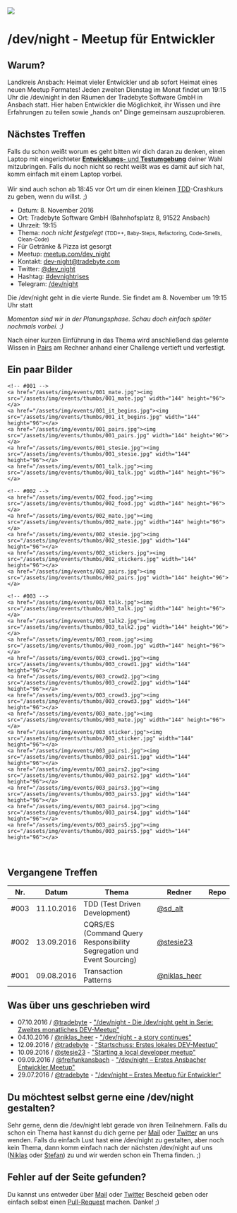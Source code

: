 <div class="dev_night_logo">
    <img id="logo" src="/assets/img/dev_night-logo.png" class="shadowfilter">
</div>

# /dev/night - Meetup für Entwickler

## Warum?

Landkreis Ansbach: Heimat vieler Entwickler und ab sofort Heimat eines neuen Meetup Formates! Jeden zweiten Dienstag im Monat findet um 19:15 Uhr die /dev/night in den Räumen der Tradebyte Software GmbH in Ansbach statt. Hier haben Entwickler die Möglichkeit, ihr Wissen und ihre Erfahrungen zu teilen sowie „hands on“ Dinge gemeinsam auszuprobieren.

## Nächstes Treffen

<div class="alert alert-info">
	Falls du schon weißt worum es geht bitten wir dich daran zu denken, einen Laptop mit eingerichteter <a href="https://github.com/dev-night/tdd-starting-point"><b>Entwicklungs-</b> und <b>Testumgebung</b></a> deiner Wahl mitzubringen. Falls du noch nicht so recht weißt was es damit auf sich hat, komm einfach mit einem Laptop vorbei.
	<br />
	<br />
	Wir sind auch schon ab 18:45 vor Ort um dir einen kleinen <a href="https://de.wikipedia.org/wiki/Testgetriebene_Entwicklung">TDD</a>-Crashkurs zu geben, wenn du willst. ;)
</div>

- Datum: 8. November 2016
- Ort: Tradebyte Software GmbH (Bahnhofsplatz 8, 91522 Ansbach)
- Uhrzeit: 19:15
- Thema: <i>noch nicht festgelegt</i> <small>(TDD++, Baby-Steps, Refactoring, Code-Smells, Clean-Code)</small>
- Für Getränke & Pizza ist gesorgt
- Meetup: [meetup.com/dev_night](https://meetup.com/dev_night)
- Kontakt: [dev-night@tradebyte.com](mailto:dev-night@tradebyte.com)
- Twitter: [@dev_night](https://twitter.com/dev_night)
- Hashtag: [#devnightrises](https://twitter.com/search?q=%23devnightrises&src=hash)
- Telegram: [/dev/night](https://telegram.me/joinchat/ACVCYwgGxmvZqGl4bCNsDg)

<!-- <a href="https://www.meetup.com/dev_night/events/234915583/" data-event="234915583" class="mu-rsvp-btn">RSVP</a> -->

Die /dev/night geht in die vierte Runde. Sie findet am 8. November um 19:15 Uhr statt

<i>Momentan sind wir in der Planungsphase. Schau doch einfach später nochmals vorbei. :)</i>

Nach einer kurzen Einführung in das Thema wird anschließend das gelernte Wissen in [Pairs](http://www.extremeprogramming.org/rules/pair.html) am Rechner anhand einer Challenge vertieft und verfestigt.


## Ein paar Bilder


<!-- command: convert img/events/stesie.jpg -resize 300 img/events/thumbs/stesie.jpg -->
<div class="fotorama" data-nav="thumbs">

    <!-- #001 -->
	<a href="/assets/img/events/001_mate.jpg"><img src="/assets/img/events/thumbs/001_mate.jpg" width="144" height="96"></a>
    <a href="/assets/img/events/001_it_begins.jpg"><img src="/assets/img/events/thumbs/001_it_begins.jpg" width="144" height="96"></a>
    <a href="/assets/img/events/001_pairs.jpg"><img src="/assets/img/events/thumbs/001_pairs.jpg" width="144" height="96"></a>
    <a href="/assets/img/events/001_stesie.jpg"><img src="/assets/img/events/thumbs/001_stesie.jpg" width="144" height="96"></a>
    <a href="/assets/img/events/001_talk.jpg"><img src="/assets/img/events/thumbs/001_talk.jpg" width="144" height="96"></a>

    <!-- #002 -->
    <a href="/assets/img/events/002_food.jpg"><img src="/assets/img/events/thumbs/002_food.jpg" width="144" height="96"></a>
    <a href="/assets/img/events/002_mate.jpg"><img src="/assets/img/events/thumbs/002_mate.jpg" width="144" height="96"></a>
    <a href="/assets/img/events/002_stesie.jpg"><img src="/assets/img/events/thumbs/002_stesie.jpg" width="144" height="96"></a>
    <a href="/assets/img/events/002_stickers.jpg"><img src="/assets/img/events/thumbs/002_stickers.jpg" width="144" height="96"></a>
    <a href="/assets/img/events/002_pairs.jpg"><img src="/assets/img/events/thumbs/002_pairs.jpg" width="144" height="96"></a>

    <!-- #003 -->
    <a href="/assets/img/events/003_talk.jpg"><img src="/assets/img/events/thumbs/003_talk.jpg" width="144" height="96"></a>
    <a href="/assets/img/events/003_talk2.jpg"><img src="/assets/img/events/thumbs/003_talk2.jpg" width="144" height="96"></a>
    <a href="/assets/img/events/003_room.jpg"><img src="/assets/img/events/thumbs/003_room.jpg" width="144" height="96"></a>
    <a href="/assets/img/events/003_crowd1.jpg"><img src="/assets/img/events/thumbs/003_crowd1.jpg" width="144" height="96"></a>
    <a href="/assets/img/events/003_crowd2.jpg"><img src="/assets/img/events/thumbs/003_crowd2.jpg" width="144" height="96"></a>
    <a href="/assets/img/events/003_crowd3.jpg"><img src="/assets/img/events/thumbs/003_crowd3.jpg" width="144" height="96"></a>
    <a href="/assets/img/events/003_mate.jpg"><img src="/assets/img/events/thumbs/003_mate.jpg" width="144" height="96"></a>
    <a href="/assets/img/events/003_sticker.jpg"><img src="/assets/img/events/thumbs/003_sticker.jpg" width="144" height="96"></a>
    <a href="/assets/img/events/003_pairs1.jpg"><img src="/assets/img/events/thumbs/003_pairs1.jpg" width="144" height="96"></a>
    <a href="/assets/img/events/003_pairs2.jpg"><img src="/assets/img/events/thumbs/003_pairs2.jpg" width="144" height="96"></a>
    <a href="/assets/img/events/003_pairs3.jpg"><img src="/assets/img/events/thumbs/003_pairs3.jpg" width="144" height="96"></a>
    <a href="/assets/img/events/003_pairs4.jpg"><img src="/assets/img/events/thumbs/003_pairs4.jpg" width="144" height="96"></a>
    <a href="/assets/img/events/003_pairs5.jpg"><img src="/assets/img/events/thumbs/003_pairs5.jpg" width="144" height="96"></a>
</div>
<br />


## Vergangene Treffen

<table class="events">
    <thead>
        <tr>
            <th>Nr.</th>
            <th>Datum</th>
            <th>Thema</th>
            <th>Redner</th>
            <th>Repo</th>
        </tr>
    </thead>
    <tbody>
        <tr>
            <td>#003</td>
            <td>11.10.2016</td>
            <td>TDD (Test Driven Development)</td>
            <td><a href="https://twitter.com/sd_alt">@sd_alt</a></td>
            <td><a class="repo_link" href="https://github.com/dev-night/2016-10-11_test-driven-development"><i class="fa fa-github fa-2" aria-hidden="true"></i></a></td>
        </tr>
        <tr>
            <td>#002</td>
            <td>13.09.2016</td>
            <td>CQRS/ES (Command Query Responsibility Segregation und Event Sourcing)</td>
            <td><a href="https://twitter.com/stesie23">@stesie23</a></td>
            <td><a class="repo_link" href="https://github.com/dev-night/2016-09-13_event-sourcing"><i class="fa fa-github fa-2" aria-hidden="true"></i></a></td>
        </tr>
        <tr>
            <td>#001</td>
            <td>09.08.2016</td>
            <td>Transaction Patterns</td>
            <td><a href="https://twitter.com/niklas_heer">@niklas_heer</a></td>
            <td><a class="repo_link" href="https://github.com/dev-night/2016-08-09_transaction-patterns"><i class="fa fa-github fa-2" aria-hidden="true"></i></a></td>
        </tr>
    </tbody>
</table>

## Was über uns geschrieben wird

- 07.10.2016 / [@tradebyte](https://twitter.com/tradebyte) - ["/dev/night - Die /dev/night geht in Serie: Zweites monatliches DEV-Meetup"](https://www.tradebyte.com/die-devnight-geht-in-serie-zweites-monatliches-dev-meetup/)
- 04.10.2016 / [@niklas_heer](https://twitter.com/niklas_heer) - ["/dev/night - a story continues"](https://blog.nheer.io/2016/10/04/dev/night---a-story-continues/)
- 12.09.2016 / [@tradebyte](https://twitter.com/tradebyte) - ["Startschuss: Erstes lokales DEV-Meetup"](https://www.tradebyte.com/startschuss-erstes-lokales-dev-meetup/)
- 10.09.2016 / [@stesie23](https://twitter.com/stesie23) - ["Starting a local developer meetup"](http://stesie.github.io/2016/08/first-dev-night)
- 09.09.2016 / [@freifunkansbach](https://twitter.com/freifunkansbach) - ["/dev/night – Erstes Ansbacher Entwickler Meetup"](https://freifunk-ansbach.de/devnight-erstes-ansbacher-entwickler-meetup/)
- 29.07.2016 / [@tradebyte](https://twitter.com/tradebyte) - ["/dev/night – Erstes Meetup für Entwickler"](https://www.tradebyte.com/devnight-erstes-meetup-fuer-entwickler/)

## Du möchtest selbst gerne eine /dev/night gestalten?

Sehr gerne, denn die /dev/night lebt gerade von ihren Teilnehmern. Falls du schon ein Thema hast kannst du dich gerne per [Mail](mailto:dev-night@tradebyte.com) oder [Twitter](https://twitter.com/dev_night) an uns wenden. Falls du einfach Lust hast eine /dev/night zu gestalten, aber noch kein Thema, dann komm einfach nach der nächsten /dev/night auf uns ([Niklas](https://twitter.com/niklas_heer) oder [Stefan](https://twitter.com/stesie23)) zu und wir werden schon ein Thema finden. ;)

## Fehler auf der Seite gefunden?

Du kannst uns entweder über [Mail](mailto:niklas@dev-night.io) oder [Twitter](https://twitter.com/dev_night) Bescheid geben oder einfach selbst einen [Pull-Request](https://github.com/dev-night/dev-night.github.io/pulls) machen. Danke! ;)



<script>!function(d,s,id){var js,fjs=d.getElementsByTagName(s)[0];if(!d.getElementById(id)){js=d.createElement(s); js.id=id;js.async=true;js.src="https://a248.e.akamai.net/secure.meetupstatic.com/s/script/2012676015776998360572/api/mu.btns.js?id=4bc7r9mrsul96aol5f3bp5onig";fjs.parentNode.insertBefore(js,fjs);}}(document,"script","mu-bootjs");</script>
